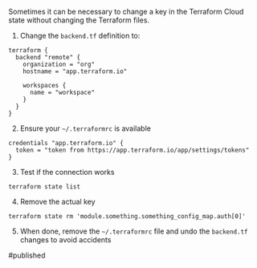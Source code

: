 Sometimes it can be necessary to change a key in the Terraform Cloud state without changing the Terraform files. 

1. Change the `backend.tf` definition to:
```
terraform {
  backend "remote" {
    organization = "org"
    hostname = "app.terraform.io"

    workspaces {
      name = "workspace"
    }
  }
}
```
2. Ensure your `~/.terraformrc` is available
```
credentials "app.terraform.io" {
  token = "token from https://app.terraform.io/app/settings/tokens"
}
```
3. Test if the connection works
``` 
terraform state list
```
4. Remove the actual key 
```
terraform state rm 'module.something.something_config_map.auth[0]'
```
5. When done, remove the `~/.terraformrc` file and undo the `backend.tf` changes to avoid accidents

#published